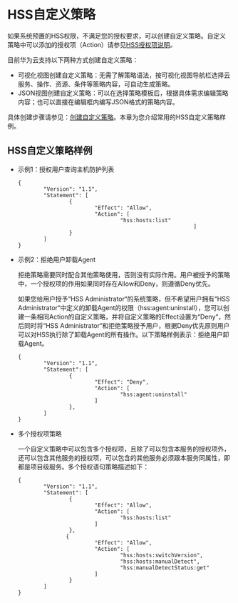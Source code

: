 # HSS自定义策略<a name="hss_01_0005"></a>

如果系统预置的HSS权限，不满足您的授权要求，可以创建自定义策略。自定义策略中可以添加的授权项（Action）请参见[HSS授权项说明](HSS授权项说明.md)_。_

目前华为云支持以下两种方式创建自定义策略：

-   可视化视图创建自定义策略：无需了解策略语法，按可视化视图导航栏选择云服务、操作、资源、条件等策略内容，可自动生成策略。
-   JSON视图创建自定义策略：可以在选择策略模板后，根据具体需求编辑策略内容；也可以直接在编辑框内编写JSON格式的策略内容。

具体创建步骤请参见：[创建自定义策略](https://support.huaweicloud.com/usermanual-iam/iam_01_0605.html)。本章为您介绍常用的HSS自定义策略样例。

## HSS自定义策略样例<a name="section8786220155718"></a>

-   示例1：授权用户查询主机防护列表

    ```
    {
            "Version": "1.1",
            "Statement": [
                    {
                            "Effect": "Allow",
                            "Action": [
                                    "hss:hosts:list"
                                                           ]
                    }
            ]
    }
    ```


-   示例2：拒绝用户卸载Agent

    拒绝策略需要同时配合其他策略使用，否则没有实际作用。用户被授予的策略中，一个授权项的作用如果同时存在Allow和Deny，则遵循Deny优先。

    如果您给用户授予“HSS Administrator“的系统策略，但不希望用户拥有“HSS Administrator“中定义的卸载Agent的权限（hss:agent:uninstall），您可以创建一条相同Action的自定义策略，并将自定义策略的Effect设置为“Deny“，然后同时将“HSS Administrator“和拒绝策略授予用户，根据Deny优先原则用户可以对HSS执行除了卸载Agent的所有操作。以下策略样例表示：拒绝用户卸载Agent。

    ```
    {
            "Version": "1.1",
            "Statement": [
                    {
                            "Effect": "Deny",
                            "Action": [
                                    "hss:agent:uninstall"                                
                            ]
                    },
            ]
    }
    ```

-   多个授权项策略

    一个自定义策略中可以包含多个授权项，且除了可以包含本服务的授权项外，还可以包含其他服务的授权项，可以包含的其他服务必须跟本服务同属性，即都是项目级服务。多个授权语句策略描述如下：

    ```
    {
            "Version": "1.1",
            "Statement": [
                    {
                            "Effect": "Allow",
                            "Action": [
                                    "hss:hosts:list"
                            ]
                    },
                   {
                            "Effect": "Allow",
                            "Action": [
                                    "hss:hosts:switchVersion",
                                    "hss:hosts:manualDetect",
                                    "hss:manualDetectStatus:get"
                            ]
                    }
            ]
    }
    ```


